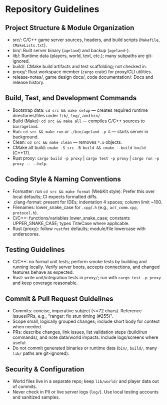 # Repository Guidelines

## Project Structure & Module Organization
- src/: C/C++ game server sources, headers, and build scripts (`Makefile`, `CMakeLists.txt`).
- bin/: Built server binary (`ageland`) and backup (`ageland~`).
- lib/: Runtime data (players, world, text, etc.); many subpaths are git-ignored.
- build/: CMake build artifacts and test scaffolding; not checked in.
- proxy/: Rust workspace member (`cargo` crate) for proxy/CLI utilities.
- release-notes/, game design docs/, code documentation/: Docs and release history.

## Build, Test, and Development Commands
- Bootstrap data: `cd src && make setup` — creates required runtime directories/files under `lib/`, `log/`, and `bin/`.
- Build (Make): `cd src && make all` — compiles C/C++ sources to `bin/ageland`.
- Run: `cd src && make run` or `./bin/ageland -p &` — starts server in background.
- Clean: `cd src && make clean` — removes `*.o` objects.
- CMake alt build: `cmake -S src -B build && cmake --build build` (C++17).
- Rust proxy: `cargo build -p proxy` | `cargo test -p proxy` | `cargo run -p proxy -- --help`.

## Coding Style & Naming Conventions
- Formatter: run `cd src && make format` (WebKit style). Prefer this over local defaults; CI expects formatted diffs.
- .clang-format: present for IDEs; indentation 4 spaces; column limit ~100.
- Filenames: lower_snake_case for `.cpp`/`.h` (e.g., `act_comm.cpp`, `protocol.h`).
- C/C++: functions/variables lower_snake_case; constants UPPER_SNAKE_CASE; types TitleCase where applicable.
- Rust (proxy): follow `rustfmt` defaults; module/file lowercase with underscores.

## Testing Guidelines
- C/C++: no formal unit tests; perform smoke tests by building and running locally. Verify server boots, accepts connections, and changed features behave as expected.
- Rust: write unit/integration tests in `proxy/`; run with `cargo test -p proxy` and keep coverage reasonable.

## Commit & Pull Request Guidelines
- Commits: concise, imperative subject (<=72 chars). Reference issues/PRs, e.g., "ranger: fix stun timing (#255)".
- Scope small, logically grouped changes; include short body for context when needed.
- PRs: describe changes, link issues, list validation steps (build/run commands), and note data/world impacts. Include logs/screens where useful.
- Do not commit generated binaries or runtime data (`bin/`, `build/`, many `lib/` paths are git-ignored).

## Security & Configuration
- World files live in a separate repo; keep `lib/world/` and player data out of commits.
- Never check in PII or live server logs (`log/`). Use local testing accounts and sanitized samples.


